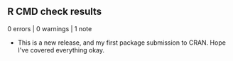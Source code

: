 ## R CMD check results

0 errors | 0 warnings | 1 note

* This is a new release, and my first package submission to CRAN. Hope I've covered everything okay.
